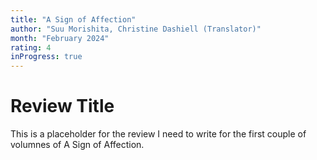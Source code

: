 ```yaml
---
title: "A Sign of Affection"
author: "Suu Morishita, Christine Dashiell (Translator)"
month: "February 2024"
rating: 4
inProgress: true
---
```


# Review Title

This is a placeholder for the review I need to write for the first couple of volumnes of A Sign of Affection.
